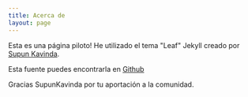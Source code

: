 ```yaml
---
title: Acerca de
layout: page
---
```


Esta es una página piloto! He utilizado el tema "Leaf" Jekyll creado por <a rel="me" target="_blank" href="https://twitter.com/_SupunKavinda">Supun Kavinda</a>.

Esta fuente puedes encontrarla en <a href="https://github.com/SupunKavinda/jekyll-theme-leaf">Github</a>

Gracias SupunKavinda por tu aportación a la comunidad.

